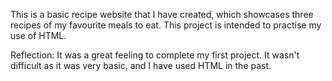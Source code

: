 This is a basic recipe website that I have created, which showcases three recipes of my favourite meals to eat. This project is intended to practise my use of HTML.

Reflection: It was a great feeling to complete my first project. It wasn't difficult as it was very basic, and I have used HTML in the past.
